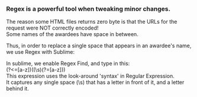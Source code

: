 ### Regex is a powerful tool when tweaking minor changes.

The reason some HTML files returns zero byte is that the URLs for the request were NOT correctly encoded!  
Some names of the awardees have space in between.  

Thus, in order to replace a single space that appears in an awardee's name, we use Regex with Sublime:  

In sublime, we enable Regex Find, and type in this:   
(?<=[a-z])((\s)(?=[a-z]))  
This expression uses the look-around 'syntax' in Regular Expression.  
It captures any single space (\s) that has a letter in front of it, and a letter behind it.
